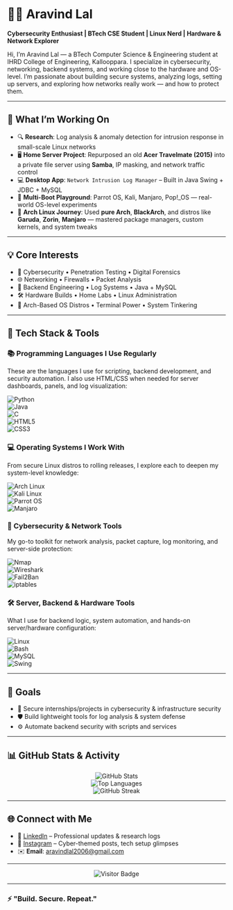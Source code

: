 # 👨‍💻 Aravind Lal

**Cybersecurity Enthusiast | BTech CSE Student | Linux Nerd | Hardware & Network Explorer**

Hi, I’m Aravind Lal — a BTech Computer Science & Engineering student at IHRD College of Engineering, Kallooppara. I specialize in cybersecurity, networking, backend systems, and working close to the hardware and OS-level. I’m passionate about building secure systems, analyzing logs, setting up servers, and exploring how networks really work — and how to protect them.

---

## 🚀 What I’m Working On

- 🔍 **Research**: Log analysis & anomaly detection for intrusion response in small-scale Linux networks  
- 🖥️ **Home Server Project**: Repurposed an old **Acer Travelmate (2015)** into a private file server using **Samba**, IP masking, and network traffic control  
- 💻 **Desktop App**: `Network Intrusion Log Manager` – Built in Java Swing + JDBC + MySQL  
- 🧪 **Multi-Boot Playground**: Parrot OS, Kali, Manjaro, Pop!_OS — real-world OS-level experiments  
- 🧠 **Arch Linux Journey**: Used **pure Arch**, **BlackArch**, and distros like **Garuda**, **Zorin**, **Manjaro** — mastered package managers, custom kernels, and system tweaks  

---

## 💡 Core Interests

- 🔐 Cybersecurity • Penetration Testing • Digital Forensics  
- 🌐 Networking • Firewalls • Packet Analysis  
- 🧱 Backend Engineering • Log Systems • Java + MySQL  
- 🛠️ Hardware Builds • Home Labs • Linux Administration  
- 🧠 Arch-Based OS Distros • Terminal Power • System Tinkering  

---

## 🧰 Tech Stack & Tools

### 📚 Programming Languages I Use Regularly

These are the languages I use for scripting, backend development, and security automation. I also use HTML/CSS when needed for server dashboards, panels, and log visualization:

![Python](https://img.shields.io/badge/Python-3670A0?style=for-the-badge&logo=python&logoColor=white)  
![Java](https://img.shields.io/badge/Java-ED8B00?style=for-the-badge&logo=java&logoColor=white)  
![C](https://img.shields.io/badge/C-00599C?style=for-the-badge&logo=c&logoColor=white)  
![HTML5](https://img.shields.io/badge/HTML5-E34F26?style=for-the-badge&logo=html5&logoColor=white)  
![CSS3](https://img.shields.io/badge/CSS3-1572B6?style=for-the-badge&logo=css3&logoColor=white)


### 💻 Operating Systems I Work With

From secure Linux distros to rolling releases, I explore each to deepen my system-level knowledge:
 
![Arch Linux](https://img.shields.io/badge/Arch-1793D1?style=for-the-badge&logo=arch-linux&logoColor=white)  
![Kali Linux](https://img.shields.io/badge/Kali-557C94?style=for-the-badge&logo=kali-linux&logoColor=white)  
![Parrot OS](https://img.shields.io/badge/Parrot-1F9AFE?style=for-the-badge&logo=parrot-security&logoColor=white)  
![Manjaro](https://img.shields.io/badge/Manjaro-35BF5C?style=for-the-badge&logo=manjaro&logoColor=white)

### 🔐 Cybersecurity & Network Tools

My go-to toolkit for network analysis, packet capture, log monitoring, and server-side protection:

![Nmap](https://img.shields.io/badge/Nmap-004d7a?style=for-the-badge&logo=nmap&logoColor=white)  
![Wireshark](https://img.shields.io/badge/Wireshark-1679A7?style=for-the-badge&logo=wireshark&logoColor=white)  
![Fail2Ban](https://img.shields.io/badge/Fail2Ban-blue?style=for-the-badge)  
![iptables](https://img.shields.io/badge/iptables-grey?style=for-the-badge)

### 🛠️ Server, Backend & Hardware Tools

What I use for backend logic, system automation, and hands-on server/hardware configuration:

![Linux](https://img.shields.io/badge/Linux-FCC624?style=for-the-badge&logo=linux&logoColor=black)  
![Bash](https://img.shields.io/badge/Bash-121011?style=for-the-badge&logo=gnubash&logoColor=white)  
![MySQL](https://img.shields.io/badge/MySQL-00000F?style=for-the-badge&logo=mysql&logoColor=white)  
![Swing](https://img.shields.io/badge/Swing-A100FF?style=for-the-badge)

---

## 🎯 Goals

- 🔐 Secure internships/projects in cybersecurity & infrastructure security  
- 🛡️ Build lightweight tools for log analysis & system defense  
- ⚙️ Automate backend security with scripts and services  

---


## 📊 GitHub Stats & Activity

<div align="center">

<!-- Stats with timestamp query to force refresh -->
![GitHub Stats](https://github-readme-stats.vercel.app/api?username=mfscpayload-690&show_icons=true&theme=tokyonight&hide_border=true&border_radius=12&t=23)  
![Top Languages](https://github-readme-stats.vercel.app/api/top-langs/?username=mfscpayload-690&layout=compact&theme=tokyonight&hide_border=true&border_radius=12&t=12)  
![GitHub Streak](https://streak-stats.vercel.app/?user=mfscpayload-690&theme=tokyonight&hide_border=true&border_radius=12&t=23)

</div>


---

## 🌐 Connect with Me

- 📍 [LinkedIn](https://www.linkedin.com/in/aravindlal8086/) – Professional updates & research logs  
- 📸 [Instagram](https://www.instagram.com/mfscpayload_690_) – Cyber-themed posts, tech setup glimpses  
- ✉️ **Email**: aravindlal2006@gmail.com  

---

<div align="center">
  
![Visitor Badge](https://komarev.com/ghpvc/?username=mfscpayload-690&label=Profile%20Views&color=blue&style=flat-square)

</div>

---

### ⚡ "Build. Secure. Repeat."
